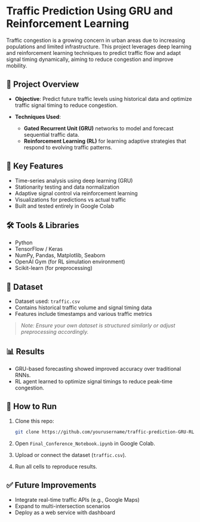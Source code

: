 # Traffic Prediction Using GRU and Reinforcement Learning

Traffic congestion is a growing concern in urban areas due to increasing populations and limited infrastructure. This project leverages deep learning and reinforcement learning techniques to predict traffic flow and adapt signal timing dynamically, aiming to reduce congestion and improve mobility.

## 🚀 Project Overview

* **Objective**: Predict future traffic levels using historical data and optimize traffic signal timing to reduce congestion.
* **Techniques Used**:

  * **Gated Recurrent Unit (GRU)** networks to model and forecast sequential traffic data.
  * **Reinforcement Learning (RL)** for learning adaptive strategies that respond to evolving traffic patterns.

## 🧠 Key Features

* Time-series analysis using deep learning (GRU)
* Stationarity testing and data normalization
* Adaptive signal control via reinforcement learning
* Visualizations for predictions vs actual traffic
* Built and tested entirely in Google Colab

## 🛠️ Tools & Libraries

* Python
* TensorFlow / Keras
* NumPy, Pandas, Matplotlib, Seaborn
* OpenAI Gym (for RL simulation environment)
* Scikit-learn (for preprocessing)

## 📁 Dataset

* Dataset used: `traffic.csv`
* Contains historical traffic volume and signal timing data
* Features include timestamps and various traffic metrics

> *Note: Ensure your own dataset is structured similarly or adjust preprocessing accordingly.*

## 📊 Results

* GRU-based forecasting showed improved accuracy over traditional RNNs.
* RL agent learned to optimize signal timings to reduce peak-time congestion.

## 📓 How to Run

1. Clone this repo:

   ```bash
   git clone https://github.com/yourusername/traffic-prediction-GRU-RL.git
   ```
2. Open `Final_Conference_Notebook.ipynb` in Google Colab.
3. Upload or connect the dataset (`traffic.csv`).
4. Run all cells to reproduce results.

## ✅ Future Improvements

* Integrate real-time traffic APIs (e.g., Google Maps)
* Expand to multi-intersection scenarios
* Deploy as a web service with dashboard


